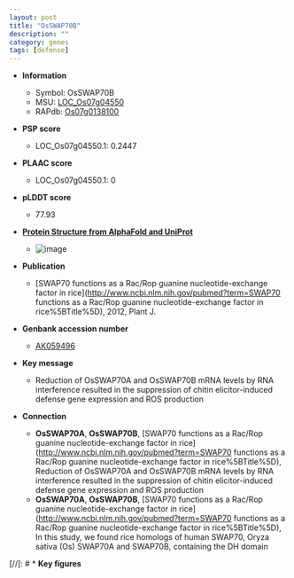 ```yaml
---
layout: post
title: "OsSWAP70B"
description: ""
category: genes
tags: [defense]
---
```


* **Information**  
    + Symbol: OsSWAP70B  
    + MSU: [LOC_Os07g04550](http://rice.plantbiology.msu.edu/cgi-bin/ORF_infopage.cgi?orf=LOC_Os07g04550)  
    + RAPdb: [Os07g0138100](http://rapdb.dna.affrc.go.jp/viewer/gbrowse_details/irgsp1?name=Os07g0138100)  

* **PSP score**  
    + LOC_Os07g04550.1: 0.2447 

* **PLAAC score**  
    + LOC_Os07g04550.1: 0 

* **pLDDT score**
    + 77.93

* **[Protein Structure from AlphaFold and UniProt](https://www.uniprot.org/uniprotkb/Q6ZE09/entry#structure)**
    + ![image](https://ricepsp.github.io/images/Q6/AF-Q6ZE09-F1.png)

* **Publication**  
    + [SWAP70 functions as a Rac/Rop guanine nucleotide-exchange factor in rice](http://www.ncbi.nlm.nih.gov/pubmed?term=SWAP70 functions as a Rac/Rop guanine nucleotide-exchange factor in rice%5BTitle%5D), 2012, Plant J.

* **Genbank accession number**  
    + [AK059496](http://www.ncbi.nlm.nih.gov/nuccore/AK059496)

* **Key message**  
    + Reduction of OsSWAP70A and OsSWAP70B mRNA levels by RNA interference resulted in the suppression of chitin elicitor-induced defense gene expression and ROS production

* **Connection**  
    + __OsSWAP70A__, __OsSWAP70B__, [SWAP70 functions as a Rac/Rop guanine nucleotide-exchange factor in rice](http://www.ncbi.nlm.nih.gov/pubmed?term=SWAP70 functions as a Rac/Rop guanine nucleotide-exchange factor in rice%5BTitle%5D), Reduction of OsSWAP70A and OsSWAP70B mRNA levels by RNA interference resulted in the suppression of chitin elicitor-induced defense gene expression and ROS production
    + __OsSWAP70A__, __OsSWAP70B__, [SWAP70 functions as a Rac/Rop guanine nucleotide-exchange factor in rice](http://www.ncbi.nlm.nih.gov/pubmed?term=SWAP70 functions as a Rac/Rop guanine nucleotide-exchange factor in rice%5BTitle%5D), In this study, we found rice homologs of human SWAP70, Oryza sativa (Os) SWAP70A and SWAP70B, containing the DH domain

[//]: # * **Key figures**  



